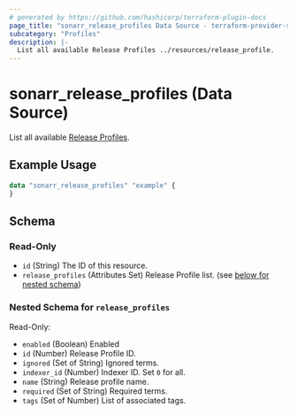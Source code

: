 ```yaml
---
# generated by https://github.com/hashicorp/terraform-plugin-docs
page_title: "sonarr_release_profiles Data Source - terraform-provider-sonarr"
subcategory: "Profiles"
description: |-
  List all available Release Profiles ../resources/release_profile.
---
```


# sonarr_release_profiles (Data Source)

<!-- subcategory:Profiles -->
List all available [Release Profiles](../resources/release_profile).

## Example Usage

```terraform
data "sonarr_release_profiles" "example" {
}
```

<!-- schema generated by tfplugindocs -->
## Schema

### Read-Only

- `id` (String) The ID of this resource.
- `release_profiles` (Attributes Set) Release Profile list. (see [below for nested schema](#nestedatt--release_profiles))

<a id="nestedatt--release_profiles"></a>
### Nested Schema for `release_profiles`

Read-Only:

- `enabled` (Boolean) Enabled
- `id` (Number) Release Profile ID.
- `ignored` (Set of String) Ignored terms.
- `indexer_id` (Number) Indexer ID. Set `0` for all.
- `name` (String) Release profile name.
- `required` (Set of String) Required terms.
- `tags` (Set of Number) List of associated tags.

